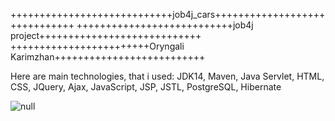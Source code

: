 ++++++++++++++++++++++++++++job4j_cars++++++++++++++++++++++++++++++
+++++++++++++++++++++++++++job4j project++++++++++++++++++++++++++++
++++++++++++++++++++++++Oryngali Karimzhan++++++++++++++++++++++++++

Here are main technologies, that i used:
JDK14, Maven, Java Servlet, HTML, CSS, JQuery, Ajax, JavaScript, JSP, JSTL, PostgreSQL, Hibernate

![null](images/null)
